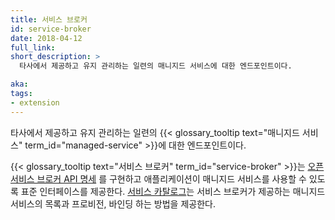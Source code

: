 ```yaml
---
title: 서비스 브로커
id: service-broker
date: 2018-04-12
full_link:
short_description: >
  타사에서 제공하고 유지 관리하는 일련의 매니지드 서비스에 대한 엔드포인트이다.

aka:
tags:
- extension
---
```

 타사에서 제공하고 유지 관리하는 일련의 {{< glossary_tooltip text="매니지드 서비스" term_id="managed-service" >}}에 대한 엔드포인트이다.

<!--more-->

{{< glossary_tooltip text="서비스 브로커" term_id="service-broker" >}}는
[오픈 서비스 브로커 API 명세](https://github.com/openservicebrokerapi/servicebroker/blob/v2.13/spec.md)
를 구현하고 애플리케이션이 매니지드 서비스를 사용할 수 있도록 표준 인터페이스를 제공한다.
[서비스 카탈로그](/docs/concepts/extend-kubernetes/service-catalog/)는
서비스 브로커가 제공하는 매니지드 서비스의 목록과 프로비전, 바인딩 하는 방법을 제공한다.

